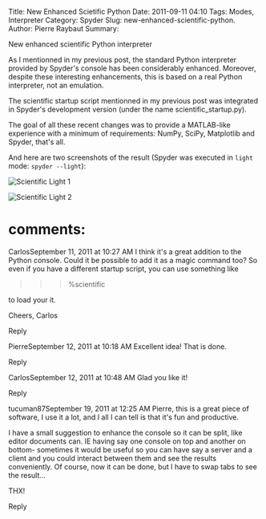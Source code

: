 Title: New Enhanced Scietific Python
Date: 2011-09-11 04:10
Tags: Modes, Interpreter
Category: Spyder
Slug: new-enhanced-scientific-python.
Author: Pierre Raybaut
Summary: 

New enhanced scientific Python interpreter

As I mentionned in my previous post, the standard Python interpreter provided by Spyder's console has been considerably enhanced. Moreover, despite these interesting enhancements, this is based on a real Python interpreter, not an emulation.

The scientific startup script mentionned in my previous post was integrated in Spyder's development version (under the name scientific_startup.py).

The goal of all these recent changes was to provide a MATLAB-like experience with a minimum of requirements: NumPy, SciPy, Matplotlib and Spyder, that's all.

And here are two screenshots of the result (Spyder was executed in `light` mode: `spyder --light`):


![Scientific Light 1](/images/blog/sl_scientific.png)


![Scientific Light 2](/images/blog/sl_scientific2.png)

comments:
=========
CarlosSeptember 11, 2011 at 10:27 AM
I think it's a great addition to the Python console. Could it be possible to add it as a magic command too? So even if you have a different startup script, you can use something like

>>> %scientific

to load your it.

Cheers,
Carlos

Reply

PierreSeptember 12, 2011 at 10:18 AM
Excellent idea!
That is done.

Reply

CarlosSeptember 12, 2011 at 10:48 AM
Glad you like it!

Reply

tucuman87September 19, 2011 at 12:25 AM
Pierre, this is a great piece of software, I use it a lot, and I all I can tell is that it's fun and productive.

I have a small suggestion to enhance the console so it can be split, like editor documents can. IE having say one console on top and another on bottom- sometimes it would be useful so you can have say a server and a client and you could interact between them and see the results conveniently. Of course, now it can be done, but I have to swap tabs to see the result...

THX!

Reply
